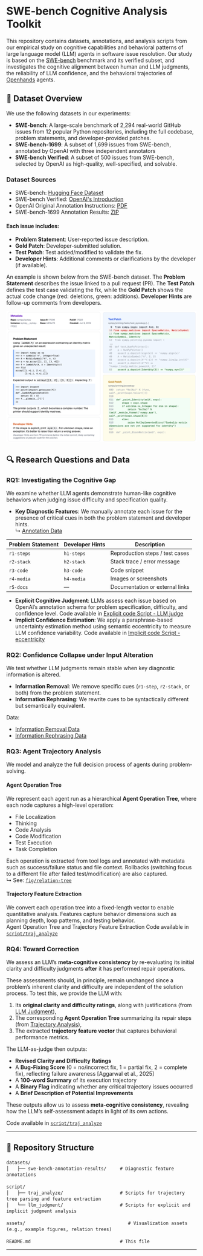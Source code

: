 # SWE-bench Cognitive Analysis Toolkit

This repository contains datasets, annotations, and analysis scripts from our empirical study on cognitive capabilities and behavioral patterns of large language model (LLM) agents in software issue resolution. Our study is based on the [SWE-bench](https://huggingface.co/datasets/SWE-bench/SWE-bench) benchmark and its verified subset, and investigates the cognitive alignment between human and LLM judgments, the reliability of LLM confidence, and the behavioral trajectories of [Openhands](https://github.com/All-Hands-AI/OpenHands) agents.

## 📘 Dataset Overview

We use the following datasets in our experiments:

- **SWE-bench**: A large-scale benchmark of 2,294 real-world GitHub issues from 12 popular Python repositories, including the full codebase, problem statements, and developer-provided patches.
- **SWE-bench-1699**: A subset of 1,699 issues from SWE-bench, annotated by OpenAI with three independent annotators
- **SWE-bench Verified**: A subset of 500 issues from SWE-bench, selected by OpenAI as high-quality, well-specified, and solvable.  

### Dataset Sources
- SWE-bench: [Hugging Face Dataset](https://huggingface.co/datasets/SWE-bench/SWE-bench)
- SWE-bench Verified: [OpenAI's Introduction](https://openai.com/index/introducing-swe-bench-verified/)
- OpenAI Original Annotation Instructions: [PDF](https://cdn.openai.com/introducing-swe-bench-verified/swe-b-annotation-instructions.pdf)
- SWE-bench-1699 Annotation Results: [ZIP](https://cdn.openai.com/introducing-swe-bench-verified/swe-bench-annotation-results.zip)


#### Each issue includes:
- **Problem Statement**: User-reported issue description.
- **Gold Patch**: Developer-submitted solution.
- **Test Patch**: Test added/modified to validate the fix.
- **Developer Hints**: Additional comments or clarifications by the developer (if available).

An example is shown below from the SWE-bench dataset. The **Problem Statement** describes the issue linked to a pull request (PR). The **Test Patch** defines the test case validating the fix, while the **Gold Patch** shows the actual code change (red: deletions, green: additions). **Developer Hints** are follow-up comments from developers.

![SWE-bench Example](assets/SWEbench_example.png)



## 🔍 Research Questions and Data

### RQ1: Investigating the Cognitive Gap  
We examine whether LLM agents demonstrate human-like cognitive behaviors when judging issue difficulty and specification quality.

- **Key Diagnostic Features**: We manually annotate each issue for the presence of critical cues in both the problem statement and developer hints.  
  ↳ [Annotation Data](https://github.com/Empirical2025/Empirical2025/blob/main/datasets/swe-bench-annotation-results/)

| Problem Statement | Developer Hints | Description                       |
|------------------|------------------|-----------------------------------|
| `r1-steps`       | `h1-steps`       | Reproduction steps / test cases   |
| `r2-stack`       | `h2-stack`       | Stack trace / error message       |
| `r3-code`        | `h3-code`        | Code snippet                      |
| `r4-media`       | `h4-media`       | Images or screenshots             |
| `r5-docs`        | —                | Documentation or external links   |

- **Explicit Cognitive Judgment**: LLMs assess each issue based on OpenAI’s annotation schema for problem specification, difficulty, and confidence level. Code available in [Explicit code Script - LLM judge](code)
- **Implicit Confidence Estimation**: We apply a paraphrase-based uncertainty estimation method using semantic eccentricity to measure LLM confidence variability. Code available in [Implicit code Script - eccentricity](code)

### RQ2: Confidence Collapse under Input Alteration  
We test whether LLM judgments remain stable when key diagnostic information is altered.

- **Information Removal**: We remove specific cues (`r1-step`, `r2-stack`, or both) from the problem statement.  
- **Information Rephrasing**: We rewrite cues to be syntactically different but semantically equivalent.

Data:
- [Information Removal Data](https://github.com/Empirical2025/Empirical2025/tree/main/datasets)
- [Information Rephrasing Data](https://github.com/Empirical2025/Empirical2025/tree/main/datasets)

### RQ3: Agent Trajectory Analysis  
We model and analyze the full decision process of agents during problem-solving.

#### Agent Operation Tree  
We represent each agent run as a hierarchical **Agent Operation Tree**, where each node captures a high-level operation:

- File Localization
- Thinking
- Code Analysis
- Code Modification
- Test Execution
- Task Completion

Each operation is extracted from tool logs and annotated with metadata such as success/failure status and file context. Rollbacks (switching focus to a different file after failed test/modification) are also captured.  
↳ See: [`fig/relation-tree`](fig/relation-tree)

#### Trajectory Feature Extraction  
We convert each operation tree into a fixed-length vector to enable quantitative analysis. Features capture behavior dimensions such as planning depth, loop patterns, and testing behavior.  
Agent Operation Tree and Trajectory Feature Extraction Code available in [`script/traj_analyze`](script/traj_analyze)


### RQ4: Toward Correction

We assess an LLM’s **meta-cognitive consistency** by re-evaluating its initial clarity and difficulty judgments **after** it has performed repair operations.

These assessments should, in principle, remain unchanged since a problem’s inherent clarity and difficulty are independent of the solution process. To test this, we provide the LLM with:
1. Its **original clarity and difficulty ratings**, along with justifications (from [LLM Judgment](#rq1-investigating-the-cognitive-gap)),
2. The corresponding **Agent Operation Tree** summarizing its repair steps (from [Trajectory Analysis](#rq3-agent-trajectory-analysis)),
3. The extracted **trajectory feature vector** that captures behavioral performance metrics.

The LLM-as-judge then outputs:
- **Revised Clarity and Difficulty Ratings**
- A **Bug-Fixing Score** (0 = no/incorrect fix, 1 = partial fix, 2 = complete fix), reflecting failure awareness [Aggarwal et al., 2025]
- A **100-word Summary** of its execution trajectory
- A **Binary Flag** indicating whether any critical trajectory issues occurred
- A **Brief Description of Potential Improvements**

These outputs allow us to assess **meta-cognitive consistency**, revealing how the LLM’s self-assessment adapts in light of its own actions.

Code available in [`script/traj_analyze`](script/traj_analyze)

---

## 📂 Repository Structure

```
datasets/
│   ├── swe-bench-annotation-results/     # Diagnostic feature annotations

script/
│   ├── traj_analyze/                     # Scripts for trajectory tree parsing and feature extraction
│   └── llm_judgment/                     # Scripts for explicit and implicit judgment analysis

assets/                                      # Visualization assets (e.g., example figures, relation trees)

README.md                                 # This file
```

---
